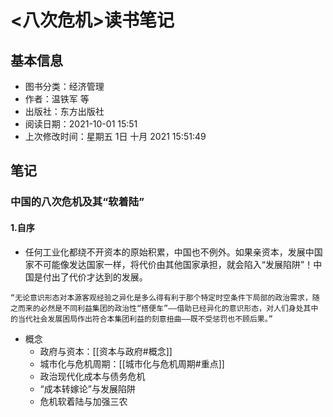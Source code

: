 # <八次危机>读书笔记
## 基本信息
- 图书分类：经济管理
- 作者：温铁军 等
- 出版社：东方出版社
- 阅读日期：2021-10-01 15:51
- 上次修改时间：星期五 1日 十月 2021 15:51:49

## 笔记

### 中国的八次危机及其“软着陆”
#### 1.自序
- 任何工业化都绕不开资本的原始积累，中国也不例外。如果亲资本，发展中国家不可能像发达国家一样，将代价由其他国家承担，就会陷入“发展陷阱”！中国是付出了代价才达到的发展。
```
“无论意识形态对本源客观经验之异化是多么得有利于那个特定时空条件下局部的政治需求，随之而来的必然是不同利益集团的政治性“搭便车”——借助已经异化的意识形态，对人们身处其中的当代社会发展困局作出符合本集团利益的刻意扭曲——既不受惩罚也不顾后果。”
```
- 概念
	- 政府与资本：[[资本与政府#概念]]
	- 城市化与危机周期：[[城市化与危机周期#重点]]
	- 政治现代化成本与债务危机
	- “成本转嫁论”与发展陷阱
	- 危机软着陆与加强三农